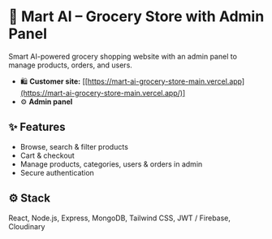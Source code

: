 # 🛒 Mart AI – Grocery Store with Admin Panel

Smart AI-powered grocery shopping website with an admin panel to manage products, orders, and users.

* 🛍️ **Customer site:** [[https://mart-ai-grocery-store-main.vercel.app](https://mart-ai-grocery-store-main.vercel.app/)]
* ⚙️ **Admin panel**

## ✨ Features

* Browse, search & filter products
* Cart & checkout
* Manage products, categories, users & orders in admin
* Secure authentication

## ⚙️ Stack

React, Node.js, Express, MongoDB, Tailwind CSS, JWT / Firebase, Cloudinary


